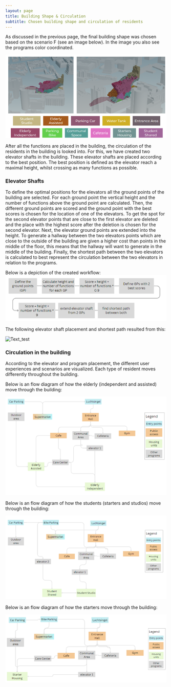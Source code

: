 ```yaml
---
layout: page
title: Building Shape & Circulation 
subtitle: Chosen building shape and circulation of residents   
---
```

As discussed in the previous page, the final building shape was chosen based on the scenario F (see an image below). In the image you also see the programs color coordinated. 

![Text_test](assets/img/final_shape.png)

After all the functions are placed in the building, the circulation of the residents in the building is looked into. For this, we have created two elevator shafts in the building. These elevator shafts are placed according to the best position. The best position is defined as the elevator reach a maximal height, whilst crossing as many functions as possible. 

### Elevator Shafts 

To define the optimal positions for the elevators all the ground points of the building are selected. For each ground point the vertical height and the number of functions above the ground point are calculated. Then, the different ground points are scored and the ground point with the best scores is chosen for the location of one of the elevators. To get the spot for the second elevator points that are close to the first elevator are deleted and the place with the highest score after the deletion is chosen for the second elevator. Next, the elevator ground points are extended into the height. To generate a hallway between the two elevators points which are close to the outside of the building are given a higher cost than points in the middle of the floor, this means that the hallway will want to generate in the middle of the building. Finally, the shortest path between the two elevators is calculated to best represent the circulation between the two elevators in relation to the programs. 

Below is a depiction of the created workflow: 
![Text_test](assets/img/elevator_worklow.png)

The following elevator shaft placement and shortest path resulted from this:

![Text_test](assets/gif/hallway_generation.gif)

### Circulation in the building 

According to the elevator and program placement, the different user experiences and scenarios are visualized. Each type of resident moves differently throughout the building. 

Below is an flow diagram of how the elderly (independent and assisted) move through the building: 

![Text_test](assets/img/elderly_circulation.png)

Below is an flow diagram of how the students (starters and studios) move through the building: 

![Text_test](assets/img/student_circulation.png)

Below is an flow diagram of how the starters move through the building: 

![Text_test](assets/img/starter_circulation.png)


 





